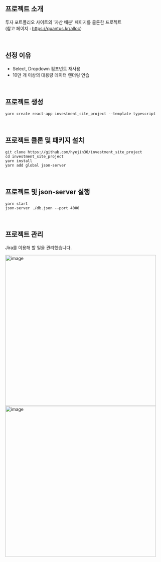 ## 프로젝트 소개

투자 포트폴리오 사이트의 '자산 배분' 페이지를 클론한 프로젝트<br />
(참고 페이지 : https://quantus.kr/alloc)

<br />

## 선정 이유
- Select, Dropdown 컴포넌트 재사용 
- 10만 개 이상의 대용량 데이터 렌더링 연습

<br />

## 프로젝트 생성

```
yarn create react-app investment_site_project --template typescript
```

<br />

## 프로젝트 클론 및 패키지 설치

```
git clone https://github.com/hyejin30/investment_site_project
cd investment_site_project
yarn install
yarn add global json-server
```

<br />

## 프로젝트 및 json-server 실행

```
yarn start
json-server ./db.json --port 4000
```

<br />

## 프로젝트 관리

Jira를 이용해 할 일을 관리했습니다.

<img width="480" alt="image" src="https://user-images.githubusercontent.com/98295004/214599164-993fd577-0cb0-4ab8-b7c7-247ea15e5038.png">
<img width="480" alt="image" src="https://user-images.githubusercontent.com/98295004/214599372-c07a06d7-f571-4ef4-a79e-125c0a07af61.png">
